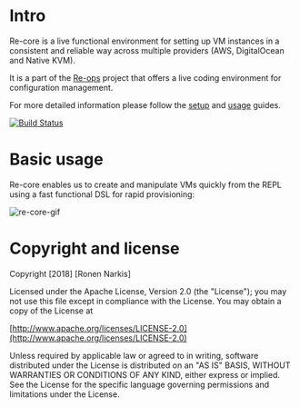 # Intro

Re-core is a live functional environment for setting up VM instances in a consistent and reliable way across multiple providers (AWS, DigitalOcean and Native KVM).

It is a part of the [Re-ops](https://re-ops.github.io/re-ops/) project that offers a live coding environment for configuration management.


For more detailed information please follow the [setup](https://re-ops.github.io/re-docs/setup/re-core.html#intro) and [usage](https://re-ops.github.io/re-docs/usage/#re-core) guides.

[![Build Status](https://travis-ci.org/re-ops/re-core.png)](https://travis-ci.org/re-ops/re-core)

# Basic usage

Re-core enables us to create and manipulate VMs quickly from the REPL using a fast functional DSL for rapid provisioning:

![re-core-gif](https://re-ops.github.io/re-one/gifs/re-core.gif)

# Copyright and license

Copyright [2018] [Ronen Narkis]

Licensed under the Apache License, Version 2.0 (the "License");
you may not use this file except in compliance with the License.
You may obtain a copy of the License at

  [http://www.apache.org/licenses/LICENSE-2.0](http://www.apache.org/licenses/LICENSE-2.0)

Unless required by applicable law or agreed to in writing, software
distributed under the License is distributed on an "AS IS" BASIS,
WITHOUT WARRANTIES OR CONDITIONS OF ANY KIND, either express or implied.
See the License for the specific language governing permissions and
limitations under the License.
